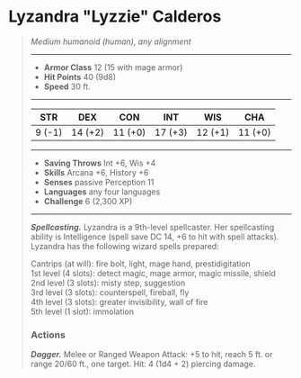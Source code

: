 # Lyzandra "Lyzzie" Calderos
>*Medium humanoid (human), any alignment*
>___
>- **Armor Class** 12 (15 with mage armor)
>- **Hit Points** 40 (9d8)
>- **Speed** 30 ft.
>___
>|STR|DEX|CON|INT|WIS|CHA|
>|:---:|:---:|:---:|:---:|:---:|:---:|
>|9 (-1)|14 (+2)|11 (+0)|17 (+3)|12 (+1)|11 (+0)|
>___
>- **Saving Throws** Int +6, Wis +4
>- **Skills** Arcana +6, History +6
>- **Senses** passive Perception 11
>- **Languages** any four languages
>- **Challenge** 6 (2,300 XP)
>___
>***Spellcasting.*** Lyzandra is a 9th-level spellcaster. Her spellcasting ability is Intelligence (spell save DC 14, +6 to hit with spell attacks). Lyzandra has the following wizard spells prepared:  
>
>Cantrips (at will): fire bolt, light, mage hand, prestidigitation  
>1st level (4 slots): detect magic, mage armor, magic missile, shield  
>2nd level (3 slots): misty step, suggestion  
>3rd level (3 slots): counterspell, fireball, fly  
>4th level (3 slots): greater invisibility, wall of fire  
>5th level (1 slot): immolation  
>
>### Actions
>***Dagger.*** Melee  or Ranged Weapon Attack: +5 to hit, reach 5 ft. or range 20/60 ft., one target. Hit: 4 (1d4 + 2) piercing damage.